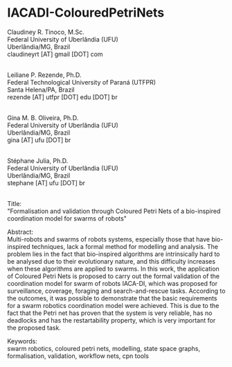 # IACADI-ColouredPetriNets

Claudiney R. Tinoco, M.Sc.<br/>
Federal University of Uberlândia (UFU)<br/>
Uberlândia/MG, Brazil<br/>
claudineyrt [AT] gmail [DOT] com<br/><br/>

Leiliane P. Rezende, Ph.D.<br/>
Federal Technological University of Paraná (UTFPR)<br/>
Santa Helena/PA, Brazil<br/>
rezende [AT] utfpr [DOT] edu [DOT] br<br/><br/>

Gina M. B. Oliveira, Ph.D.<br/>
Federal University of Uberlândia (UFU)<br/>
Uberlândia/MG, Brazil<br/>
gina [AT] ufu [DOT] br<br/><br/>

Stéphane Julia, Ph.D.<br/>
Federal University of Uberlândia (UFU)<br/>
Uberlândia/MG, Brazil<br/>
stephane [AT] ufu [DOT] br<br/><br/>

Title:<br/>
"Formalisation and validation through Coloured Petri Nets of a bio-inspired coordination model for swarms of robots"

Abstract:<br/>
Multi-robots and swarms of robots systems, especially those that have bio-inspired techniques, lack a formal method for modelling and analysis. The problem lies in the fact that bio-inspired algorithms are intrinsically hard to be analysed due to their evolutionary nature, and this difficulty increases when these algorithms are applied to swarms. In this work, the application of Coloured Petri Nets is proposed to carry out the formal validation of the coordination model for swarm of robots IACA-DI, which was proposed for surveillance, coverage, foraging and search-and-rescue tasks. According to the outcomes, it was possible to demonstrate that the basic requirements for a swarm robotics coordination model were achieved. This is due to the fact that the Petri net has proven that the system is very reliable, has no deadlocks and has the restartability property, which is very important for the proposed task.

Keywords:<br/>
swarm robotics, coloured petri nets, modelling, state space graphs, formalisation, validation, workflow nets, cpn tools
